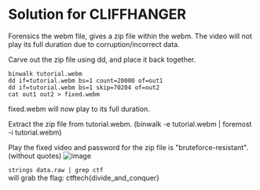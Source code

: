# Solution for CLIFFHANGER

Forensics the webm file, gives a zip file within the webm.
The video will not play its full duration due to corruption/incorrect data.

Carve out the zip file using dd, and place it back together.

`binwalk tutorial.webm`\
`dd if=tutorial.webm bs=1 count=20000 of=out1`\
`dd if=tutorial.webm bs=1 skip=70204 of=out2`\
`cat out1 out2 > fixed.webm`

fixed.webm will now play to its full duration.

Extract the zip file from tutorial.webm. (binwalk -e tutorial.webm | foremost -i tutorial.webm)

Play the fixed video and password for the zip file is "bruteforce-resistant". (without quotes)
![image](https://github.com/Anemone42/CyberAustralia/assets/47408478/d50c54d2-1b0d-45f0-a585-2633ea5f798c)

`strings data.raw | grep ctf`\
will grab the flag:
ctftech{divide_and_conquer}
